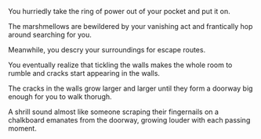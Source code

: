 You hurriedly take the ring of power out of your pocket and put it on.

The marshmellows are bewildered by your vanishing act and frantically hop
around searching for you.

Meanwhile, you descry your surroundings for escape routes.

You eventually realize that tickling the walls makes the whole room to rumble and cracks start appearing in the walls.

The cracks in the walls grow larger and larger until they form a doorway big enough for you to walk thorugh.

A shrill sound almost like someone scraping their fingernails on a chalkboard emanates from the doorway, growing louder with each passing moment.